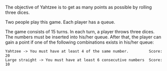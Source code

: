 
The objective of Yahtzee is to get as many points as possible by rolling three dices.

Two people play this game. Each player has a queue. 

The game consists of 15 turns. In each turn, a player throws three dices. The numbers must be inserted into his/her queue. After that, the player can gain a point if one of the following combinations exists in his/her queue:
 
    Yahtzee -> You must have at least 4 of the same number.         Score: 20
    Large straight -> You must have at least 6 consecutive numbers  Score: 10 




